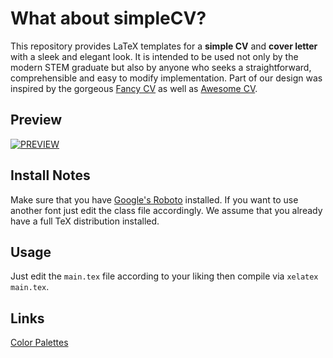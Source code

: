 # What about simpleCV?
This repository provides LaTeX templates for a **simple CV** and **cover letter** with a sleek and
elegant look. It is intended to be used not only by the modern STEM graduate but also by anyone who
seeks a straightforward, comprehensible and easy to modify implementation. Part of our design was
inspired by the gorgeous [Fancy CV](https://www.sharelatex.com/templates/cv-or-resume/fancy-cv) as
well as [Awesome CV](https://github.com/posquit0/Awesome-CV).

## Preview
[![PREVIEW](https://github.com/antholzer/media/blob/master/simpleCV/cv.png?raw=True)](https://github.com/antholzer/media/blob/master/simpleCV/cv.pdf)

## Install Notes
Make sure that you have [Google's Roboto](https://github.com/google/roboto) installed. If you want
to use another font just edit the class file accordingly. We assume that you already have a full TeX
distribution installed.

## Usage
Just edit the `main.tex` file according to your liking then compile via `xelatex main.tex`.

## Links
[Color Palettes](https://coolors.co/)

